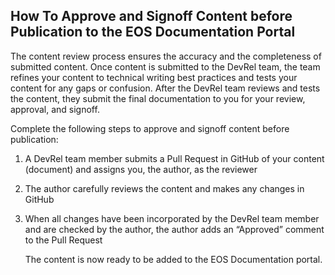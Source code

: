 ## How To Approve and Signoff Content before Publication to the EOS Documentation Portal
The content review process ensures the accuracy and the completeness of submitted content. Once content is submitted to the DevRel team, the team refines your content to technical writing best practices and tests your content for any gaps or confusion. After the DevRel team reviews and tests the content, they submit the final documentation to you for your review, approval, and signoff.

Complete the following steps to approve and signoff content before publication:
1. A DevRel team member submits a Pull Request in GitHub of your content (document) and assigns you, the author, as the reviewer
2. The author carefully reviews the content and makes any changes in GitHub
3. When all changes have been incorporated by the DevRel team member and are checked by the author, the author adds an “Approved” comment to the Pull Request 

   The content is now ready to be added to the EOS Documentation portal.